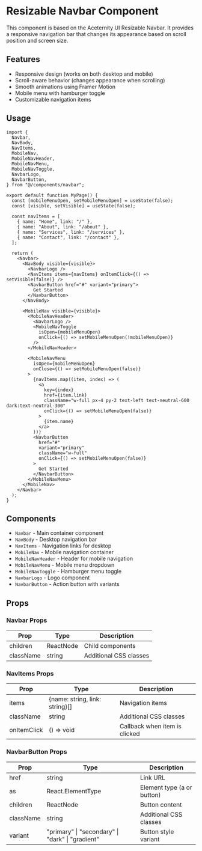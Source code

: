 # Resizable Navbar Component

This component is based on the Aceternity UI Resizable Navbar. It provides a responsive navigation bar that changes its appearance based on scroll position and screen size.

## Features

- Responsive design (works on both desktop and mobile)
- Scroll-aware behavior (changes appearance when scrolling)
- Smooth animations using Framer Motion
- Mobile menu with hamburger toggle
- Customizable navigation items

## Usage

```tsx
import {
  Navbar,
  NavBody,
  NavItems,
  MobileNav,
  MobileNavHeader,
  MobileNavMenu,
  MobileNavToggle,
  NavbarLogo,
  NavbarButton,
} from "@/components/navbar";

export default function MyPage() {
  const [mobileMenuOpen, setMobileMenuOpen] = useState(false);
  const [visible, setVisible] = useState(false);

  const navItems = [
    { name: "Home", link: "/" },
    { name: "About", link: "/about" },
    { name: "Services", link: "/services" },
    { name: "Contact", link: "/contact" },
  ];

  return (
    <Navbar>
      <NavBody visible={visible}>
        <NavbarLogo />
        <NavItems items={navItems} onItemClick={() => setVisible(false)} />
        <NavbarButton href="#" variant="primary">
          Get Started
        </NavbarButton>
      </NavBody>

      <MobileNav visible={visible}>
        <MobileNavHeader>
          <NavbarLogo />
          <MobileNavToggle
            isOpen={mobileMenuOpen}
            onClick={() => setMobileMenuOpen(!mobileMenuOpen)}
          />
        </MobileNavHeader>

        <MobileNavMenu
          isOpen={mobileMenuOpen}
          onClose={() => setMobileMenuOpen(false)}
        >
          {navItems.map((item, index) => (
            <a
              key={index}
              href={item.link}
              className="w-full px-4 py-2 text-left text-neutral-600 dark:text-neutral-300"
              onClick={() => setMobileMenuOpen(false)}
            >
              {item.name}
            </a>
          ))}
          <NavbarButton
            href="#"
            variant="primary"
            className="w-full"
            onClick={() => setMobileMenuOpen(false)}
          >
            Get Started
          </NavbarButton>
        </MobileNavMenu>
      </MobileNav>
    </Navbar>
  );
}
```

## Components

- `Navbar` - Main container component
- `NavBody` - Desktop navigation bar
- `NavItems` - Navigation links for desktop
- `MobileNav` - Mobile navigation container
- `MobileNavHeader` - Header for mobile navigation
- `MobileNavMenu` - Mobile menu dropdown
- `MobileNavToggle` - Hamburger menu toggle
- `NavbarLogo` - Logo component
- `NavbarButton` - Action button with variants

## Props

### Navbar Props

| Prop      | Type      | Description            |
| --------- | --------- | ---------------------- |
| children  | ReactNode | Child components       |
| className | string    | Additional CSS classes |

### NavItems Props

| Prop        | Type                           | Description                   |
| ----------- | ------------------------------ | ----------------------------- |
| items       | {name: string, link: string}[] | Navigation items              |
| className   | string                         | Additional CSS classes        |
| onItemClick | () => void                     | Callback when item is clicked |

### NavbarButton Props

| Prop      | Type                                             | Description                |
| --------- | ------------------------------------------------ | -------------------------- |
| href      | string                                           | Link URL                   |
| as        | React.ElementType                                | Element type (a or button) |
| children  | ReactNode                                        | Button content             |
| className | string                                           | Additional CSS classes     |
| variant   | "primary" \| "secondary" \| "dark" \| "gradient" | Button style variant       |

